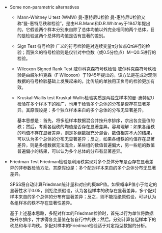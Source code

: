 * Some non-parametric alternatives
  * Mann-Whitney U test (WMW) 曼-惠特尼U检验
    曼-惠特尼U检验又称“曼-惠特尼秩和检验”，是由H.B.Mann和D.R.Whitney于1947年提出的。它假设两个样本分别来自除了总体均值以外完全相同的两个总体，目的是检验这两个总体的均值是否有显著的差别。
  * Sign Test 符号检验
    广义的符号检验是对连续变量π分位点Qπ进行的检验；而狭义的符号检验则是仅针对中位数（或0.5分位点）M=Q0.5进行的检验。
  * Wilcoxon Signed Rank Test 威尔科克森符号秩检验
    威尔科克森符号秩检验是由威尔科克森（F·Wilcoxon）于1945年提出的。该方法是在成对观测数据的符号检验基础上发展起来的，比传统的单独用正负号的检验更加有效。
  * Kruskal-Wallis test
    Kruskal-Wallis检验实质是两独立样本的曼-惠特尼U检验在多个样本下的推广，也用于检验多个总体的分布是否存在显著差异。其原假设是：多个独立样本来自的多个总体的分布无显著差异。
    
    基本思想是：首先，将多组样本数据混合并按升序排序，求出各变量值的秩；然后，考察各组秩的均值是否存在显著差异。容易理解：如果各组秩的均值不存在显著差异，则是多组数据充分混合，数值相差不大的结果，可以认为多个总体的分布无显著差异；反之，如果各组秩的均值存在显著差异，则是多组数据无法混合，某些组的数值普遍偏大，另一些组的数值普遍偏小的结果，可以认为多个总体的分布有显著差异。
  
* Friedman Test
  Friedman检验是利用秩实现对多个总体分布是否存在显著差异的非参数检验方法，其原假设是：多个配对样本来自的多个总体分布无显著差异。
  
  SPSS将自动计算Friedman统计量和对应的概率P值。如果概率P值小于给定的显著性水平0.05，则拒绝原假设，认为各组样本的秩存在显著差异，多个配对样本来自的多个总体的分布有显著差异；反之，则不能拒绝原假设，可以认为各组样本的秩不存在显著性差异。

  基于上述基本思路，多配对样本的Friedman检验时，首先以行为单位将数据按升序排序，并求得各变量值在各自行中的秩；然后，分别计算各组样本下的秩总和与平均秩。多配对样本的Friedman检验适于对定距型数据的分析。
